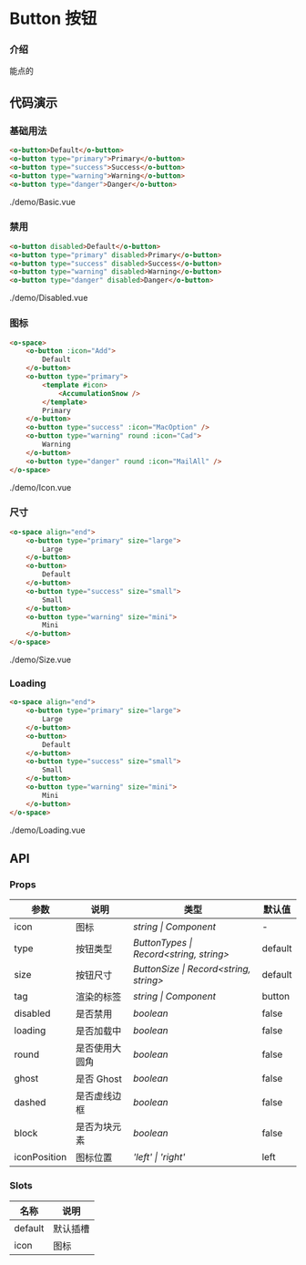 # Button 按钮

### 介绍

能点的

## 代码演示

### 基础用法

```html
<o-button>Default</o-button>
<o-button type="primary">Primary</o-button>
<o-button type="success">Success</o-button>
<o-button type="warning">Warning</o-button>
<o-button type="danger">Danger</o-button>
```

<demo-code transform>./demo/Basic.vue</demo-code>

### 禁用

```html
<o-button disabled>Default</o-button>
<o-button type="primary" disabled>Primary</o-button>
<o-button type="success" disabled>Success</o-button>
<o-button type="warning" disabled>Warning</o-button>
<o-button type="danger" disabled>Danger</o-button>
```

<demo-code transform>./demo/Disabled.vue</demo-code>

### 图标

```html
<o-space>
    <o-button :icon="Add">
        Default
    </o-button>
    <o-button type="primary">
        <template #icon>
            <AccumulationSnow />
        </template>
        Primary
    </o-button>
    <o-button type="success" :icon="MacOption" />
    <o-button type="warning" round :icon="Cad">
        Warning
    </o-button>
    <o-button type="danger" round :icon="MailAll" />
</o-space>
```

<demo-code transform>./demo/Icon.vue</demo-code>

### 尺寸

```html
<o-space align="end">
    <o-button type="primary" size="large">
        Large
    </o-button>
    <o-button>
        Default
    </o-button>
    <o-button type="success" size="small">
        Small
    </o-button>
    <o-button type="warning" size="mini">
        Mini
    </o-button>
</o-space>
```

<demo-code transform>./demo/Size.vue</demo-code>

### Loading

```html
<o-space align="end">
    <o-button type="primary" size="large">
        Large
    </o-button>
    <o-button>
        Default
    </o-button>
    <o-button type="success" size="small">
        Small
    </o-button>
    <o-button type="warning" size="mini">
        Mini
    </o-button>
</o-space>
```

<demo-code transform>./demo/Loading.vue</demo-code>

## API

### Props

| 参数         | 说明                                                          | 类型                                                       | 默认值 |
| ------------ | ------------------------------------------------------------- | ---------------------------------------------------------- | ------ |
| icon          | 图标                                                      | _string \| Component_ | -      |
| type         | 按钮类型                                                        | _ButtonTypes \| Record<string, string>_                                                   | default     |
| size         | 按钮尺寸                                                        | _ButtonSize \| Record<string, string>_                                                   | default     |
| tag  | 渲染的标签                                               | _string \| Component_                                                   | button      |
| disabled   | 是否禁用     | _boolean_                                                   | false      |
| loading   | 是否加载中     | _boolean_                                                   | false      |
| round   | 是否使用大圆角     | _boolean_                                                   | false      |
| ghost   | 是否 Ghost     | _boolean_                                                   | false      |
| dashed | 是否虚线边框 | _boolean_ | false |
| block | 是否为块元素 | _boolean_ | false |
| iconPosition | 图标位置 | _'left' \| 'right'_ | left |

### Slots

| 名称    | 说明     |
| ------- | -------- |
| default | 默认插槽 |
| icon | 图标 |